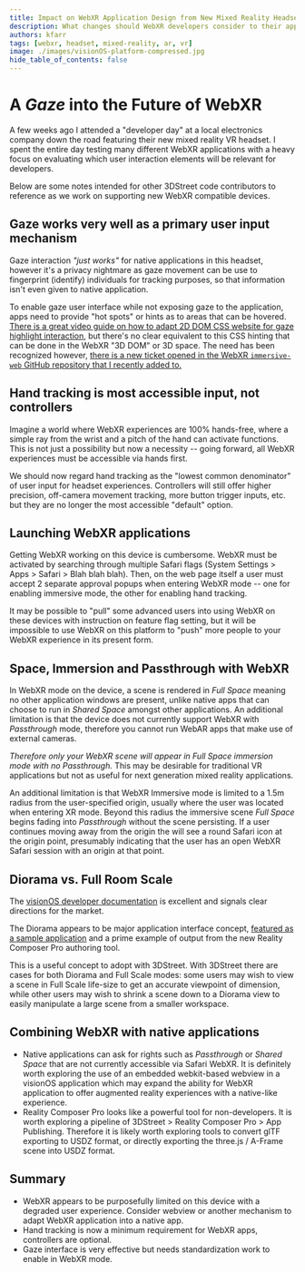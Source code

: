 ```yaml
---
title: Impact on WebXR Application Design from New Mixed Reality Headsets
description: What changes should WebXR developers consider to their application given new devices coming to market? 
authors: kfarr
tags: [webxr, headset, mixed-reality, ar, vr]
image: ./images/visionOS-platform-compressed.jpg
hide_table_of_contents: false
---
```


# A *Gaze* into the Future of WebXR
A few weeks ago I attended a "developer day" at a local electronics company down the road featuring their new mixed reality VR headset. I spent the entire day testing many different WebXR applications with a heavy focus on evaluating which user interaction elements will be relevant for developers.

Below are some notes intended for other 3DStreet code contributors to reference as we work on supporting new WebXR compatible devices.

<!-- truncate -->

## Gaze works very well as a primary user input mechanism
Gaze interaction *"just works"* for native applications in this headset, however it's a privacy nightmare as gaze movement can be use to fingerprint (identify) individuals for tracking purposes, so that information isn't even given to native application. 

To enable gaze user interface while not exposing gaze to the application, apps need to provide "hot spots" or hints as to areas that can be hovered. [There is a great video guide on how to adapt 2D DOM CSS website for gaze highlight interaction](https://developer.apple.com/videos/play/wwdc2023/10279/), but there's no clear equivalent to this CSS hinting that can be done in the WebXR "3D DOM" or 3D space. The need has been recognized however, [there is a new ticket opened in the WebXR `immersive-web` GitHub repository that I recently added to.](https://github.com/immersive-web/proposals/issues/86)

## Hand tracking is most accessible input, not controllers
Imagine a world where WebXR experiences are 100% hands-free, where a simple ray from the wrist and a pitch of the hand can activate functions. This is not just a possibility but now a necessity -- going forward, all WebXR experiences must be accessible via hands first.

We should now regard hand tracking as the "lowest common denominator" of user input for headset experiences. Controllers will still offer higher precision, off-camera movement tracking, more button trigger inputs, etc. but they are no longer the most accessible "default" option.

## Launching WebXR applications
Getting WebXR working on this device is cumbersome. WebXR must be activated by searching through multiple Safari flags (System Settings > Apps > Safari > Blah blah blah). Then, on the web page itself a user must accept 2 separate approval popups when entering WebXR mode -- one for enabling immersive mode, the other for enabling hand tracking.

It may be possible to "pull" some advanced users into using WebXR on these devices with instruction on feature flag setting, but it will be impossible to use WebXR on this platform to "push" more people to your WebXR experience in its present form.

## Space, Immersion and Passthrough with WebXR
In WebXR mode on the device, a scene is rendered in _Full Space_ meaning no other application windows are present, unlike native apps that can choose to run in _Shared Space_ amongst other applications. An additional limitation is that the device does not currently support WebXR with _Passthrough_ mode, therefore you cannot run WebAR apps that make use of external cameras.

*Therefore only your WebXR scene will appear in _Full Space_ immersion mode with no _Passthrough_.* This may be desirable for traditional VR applications but not as useful for next generation mixed reality applications.

An additional limitation is that WebXR Immersive mode is limited to a 1.5m radius from the user-specified origin, usually where the user was located when entering XR mode. Beyond this radius the immersive scene _Full Space_ begins fading into _Passthrough_ without the scene persisting. If a user continues moving away from the origin the will see a round Safari icon at the origin point, presumably indicating that the user has an open WebXR Safari session with an origin at that point.

## Diorama vs. Full Room Scale
The [visionOS developer documentation](https://developer.apple.com/documentation/visionos/) is excellent and signals clear directions for the market.

The Diorama appears to be major application interface concept, [featured as a sample application](https://developer.apple.com/documentation/visionos/diorama) and a prime example of output from the new Reality Composer Pro authoring tool.

This is a useful concept to adopt with 3DStreet. With 3DStreet there are cases for both Diorama and Full Scale modes: some users may wish to view a scene in Full Scale life-size to get an accurate viewpoint of dimension, while other users may wish to shrink a scene down to a Diorama view to easily manipulate a large scene from a smaller workspace.

## Combining WebXR with native applications
* Native applications can ask for rights such as _Passthrough_ or _Shared Space_ that are not currently accessible via Safari WebXR. It is definitely worth exploring the use of an embedded webkit-based webview in a visionOS application which may expand the ability for WebXR application to offer augmented reality experiences with a native-like experience.
* Reality Composer Pro looks like a powerful tool for non-developers. It is worth exploring a pipeline of 3DStreet > Reality Composer Pro > App Publishing. Therefore it is likely worth exploring tools to convert glTF exporting to USDZ format, or directly exporting the three.js / A-Frame scene into USDZ format.

## Summary
* WebXR appears to be purposefully limited on this device with a degraded user experience. Consider webview or another mechanism to adapt WebXR application into a native app.
* Hand tracking is now a minimum requirement for WebXR apps, controllers are optional.
* Gaze interface is very effective but needs standardization work to enable in WebXR mode.